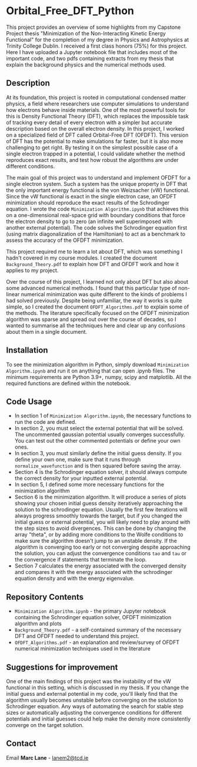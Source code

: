 # Orbital_Free_DFT_Python
This project provides an overview of some highlights from my Capstone Project thesis "Minimization of the Non-Interacting Kinetic Energy Functional" for the completion of my degree in Physics and Astrophysics at Trinity College Dublin. I received a first class honors (75%) for this project. Here I have uploaded a Jupyter notebook file that includes most of the important code, and two pdfs containing extracts from my thesis that explain the background physics and the numerical methods used.

## Description
At its foundation, this project is rooted in computational condensed matter physics, a field where researchers use computer simulations to understand how electrons behave inside materials. One of the most powerful tools for this is Density Functional Theory (DFT), which replaces the impossible task of tracking every detail of every electron with a simpler but accurate description based on the overall electron density. In this project, I worked on a specialized field of DFT called Orbital-Free DFT (OFDFT). This version of DFT has the potential to make simulations far faster, but it is also more challenging to get right. By testing it on the simplest possible case of a single electron trapped in a potential, I could validate whether the method reproduces exact results, and test how robust the algorithms are under different conditions.

The main goal of this project was to understand and implement OFDFT for a single electron system. Such a system has the unique property in DFT that the only important energy functional is the von Weizsacher (vW) functional. Since the vW functional is exact in the single electron case, an OFDFT minimization should reproduce the exact results of the Schrodinger equation. I wrote the code ```Minimization Algorithm.ipynb``` that achieves this on a one-dimensional real-space grid with boundary conditions that force the electron density to go to zero (an infinite well superimposed with another external potential). The code solves the Schrodinger equation first (using matrix diagonalization of the Hamiltonian) to act as a benchmark to assess the accuracy of the OFDFT minimization. 

This project required me to learn a lot about DFT, which was something I hadn't covered in my course modules. I created the document ```Background_Theory.pdf``` to explain how DFT and OFDFT work and how it applies to my project. 

Over the course of this project, I learned not only about DFT but also about some advanced numerical methods. I found that this particular type of non-linear numerical minimization was quite different to the kinds of problems I had solved previously. Despite being unfamiliar, the way it works is quite simple, so I created the document ```OFDFT_Algorithms.pdf``` to explain some of the methods. The literature specifically focused on the OFDFT minimization algorithm was sparse and spread out over the course of decades, so I wanted to summarise all the techniques here and clear up any confusions about them in a single document. 

## Installation
To see the minimization algorithm in Python, simply download ```Minimization Algorithm.ipynb``` and run it on anything that can open .ipynb files. The minimum requirements are Python 3.9+, numpy, scipy and matplotlib. All the required functions are defined within the notebook.

## Code Usage
- In section 1 of ```Minimization Algorithm.ipynb```, the necessary functions to run the code are defined.
- In section 2, you must select the external potential that will be solved. The uncommented gaussian potential usually converges successfully. You can test out the other commented potentials or define your own ones.
- In section 3, you must similarly define the initial guess density. If you define your own one, make sure that it runs through ```normalize_wavefunction``` and is then squared before saving the array.
- Section 4 is the Schrodinger equation solver, it should always compute the correct density for your inputted external potential.
- In section 5, I defined some more necessary functions for the minimization algorithm
- Section 6 is the minimization algorithm. It will produce a series of plots showing your chosen initial guess density iteratively approaching the solution to the schrodinger equation. Usually the first few iterations will always progress smoothly towards the target, but if you changed the initial guess or external potential, you will likely need to play around with the step sizes to avoid divergences. This can be done by changing the array "theta", or by adding more conditions to the Wolfe conditions to make sure the algorithm doesn't jump to an unstable density. If the algorithm is converging too early or not converging despite approaching the solution, you can adjust the convergence conditions ```tao``` and ```tau``` or the convergence if statements that terminate the loop.
- Section 7 calculates the energy associated with the converged density and compares it with the energy associated with the schrodinger equation density and with the energy eigenvalue.

## Repository Contents
- ```Minimization Algorithm.ipynb``` - the primary Jupyter notebook containing the Schrodinger equation solver, OFDFT minimization algorithm and plots
- ```Background_Theory.pdf``` - a self-contained summary of the necessary DFT and OFDFT needed to understand this project.
- ```OFDFT_Algorithms.pdf``` - an explanation and review/survey of OFDFT numerical minimization techniques used in the literature

## Suggestions for improvement
One of the main findings of this project was the instability of the vW functional in this setting, which is discussed in my thesis. If you change the initial guess and external potential in my code, you'll likely find that the algorithm usually becomes unstable before converging on the solution to Schrodinger equation. Any ways of automating the search for stable step sizes or automatically adjusting the convergence conditions for different potentials and initial guesses could help make the density more consistently converge on the target solution. 

## Contact
Email **Marc Lane** - lanem2@tcd.ie
